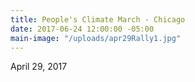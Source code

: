 ```yaml
---
title: People's Climate March - Chicago
date: 2017-06-24 12:00:00 -05:00
main-image: "/uploads/apr29Rally1.jpg"
---
```


April 29, 2017